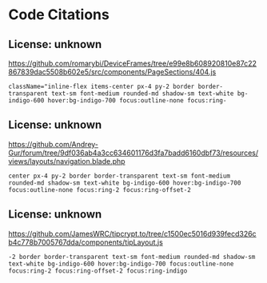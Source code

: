 # Code Citations

## License: unknown
https://github.com/romarybi/DeviceFrames/tree/e99e8b608920810e87c22867839dac5508b602e5/src/components/PageSections/404.js

```
className="inline-flex items-center px-4 py-2 border border-transparent text-sm font-medium rounded-md shadow-sm text-white bg-indigo-600 hover:bg-indigo-700 focus:outline-none focus:ring-
```


## License: unknown
https://github.com/Andrey-Gur/forum/tree/9df036ab4a3cc634601176d3fa7badd6160dbf73/resources/views/layouts/navigation.blade.php

```
center px-4 py-2 border border-transparent text-sm font-medium rounded-md shadow-sm text-white bg-indigo-600 hover:bg-indigo-700 focus:outline-none focus:ring-2 focus:ring-offset-2
```


## License: unknown
https://github.com/JamesWRC/tipcrypt.to/tree/c1500ec5016d939fecd326cb4c778b7005767dda/components/tipLayout.js

```
-2 border border-transparent text-sm font-medium rounded-md shadow-sm text-white bg-indigo-600 hover:bg-indigo-700 focus:outline-none focus:ring-2 focus:ring-offset-2 focus:ring-indigo
```

